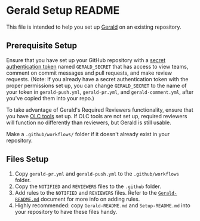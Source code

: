 # Gerald Setup README

This file is intended to help you set up [Gerald](github.com/Khan/gerald) on an existing repository.

## Prerequisite Setup

Ensure that you have set up your GitHub repository with a
[secret authentication token](https://docs.github.com/en/actions/configuring-and-managing-workflows/creating-and-storing-encrypted-secrets#creating-encrypted-secrets-for-a-repository)
named `GERALD_SECRET` that has access to view teams, comment on commit messages and pull requests,
and make review requests. (Note: If you already have a secret authentication token with the proper
permissions set up, you can change `GERALD_SECRET` to the name of your token in `gerald-push.yml`,
`gerald-pr.yml`, and `gerald-comment.yml`, after you've copied them into your repo.)

To take advantage of Gerald's Required Reviewers functionality, ensure that you have
[OLC tools](github.com/Khan/our-lovely-cli) set up. If OLC tools are not set up, required reviewers
will function no differently than reviewers, but Gerald is still usable.

Make a `.github/workflows/` folder if it doesn't already exist in your repository.

## Files Setup

1. Copy `gerald-pr.yml` and `gerald-push.yml` to the `.github/workflows` folder.
2. Copy the `NOTIFIED` and `REVIEWERS` files to the `.github` folder.
3. Add rules to the `NOTIFIED` and `REVIEWERS` files. Refer to the [`Gerald-README.md`](https://khanacademy.atlassian.net/wiki/spaces/FRONTEND/pages/598278672/Gerald+Documentation) document for more info on adding rules.
4. Highly recommended: copy `Gerald-README.md` and `Setup-README.md` into your repository to have these files handy.
